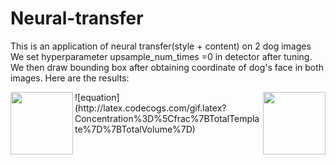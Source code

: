 # Neural-transfer
This is an application of neural transfer(style + content) on 2 dog images
We set hyperparameter upsample\_num\_times =0 in detector after tuning. We then draw bounding box after obtaining coordinate of dog's face in both images. Here are the results:

<img align="left" width="100" height="100" src="http://www.fillmurray.com/100/100">
<img align="right" width="100" height="100" src="http://www.fillmurray.com/100/100">
![equation](http://latex.codecogs.com/gif.latex?Concentration%3D%5Cfrac%7BTotalTemplate%7D%7BTotalVolume%7D)  

